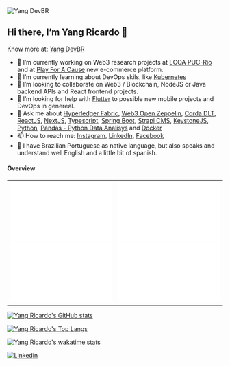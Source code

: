 <img src="https://yang.dev.br/favicon.svg" alt="Yang DevBR" width="64" height="64"/>

## Hi there, I’m Yang Ricardo 👋

Know more at: [Yang DevBR](https://yang.dev.br)


- 🔭 I’m currently working on Web3 research projects at [ECOA PUC-Rio](https://ecoa.puc-rio.br) and at [Play For A Cause](https://play.foracause.com.br) new e-commerce platform.
- 🌱 I’m currently learning about DevOps skils, like [Kubernetes](https://kubernetes.io)
- 👯 I’m looking to collaborate on Web3 / Blockchain, NodeJS or Java backend APIs and React frontend projects.
- 🤔 I’m looking for help with [Flutter](https://flutter.dev) to possible new mobile projects and DevOps in genereal.
- 💬 Ask me about [Hyperledger Fabric](https://www.hyperledger.org/use/fabric), [Web3 Open Zeppelin](https://www.openzeppelin.com), [Corda DLT](https://www.corda.net), [ReactJS](https://reactjs.org), [NextJS](https://nextjs.org), [Typescript](https://www.typescriptlang.org), [Spring Boot](https://spring.io), [Strapi CMS](https://strapi.io), [KeystoneJS](https://keystonejs.com), [Python](https://www.python.org), [Pandas - Python Data Analisys](https://pandas.pydata.org) and [Docker](https://www.docker.com)
- 📫 How to reach me: [Instagram](https://www.instagram.com/yang_ricardo/), [LinkedIn](https://www.linkedin.com/in/yangricardo/), [Facebook](https://www.facebook.com/yangricardo/)
- 🎤 I have Brazilian Portuguese as native language, but also speaks and understand well English and a little bit of spanish.
<!-- - ⚡ Fun fact: Look at my handsome dog -->

#### Overview
<table>
  <th>
    <img src="https://raw.githubusercontent.com/yangricardo/github-stats/master/generated/overview.svg#gh-dark-mode-only"/>
    <img src="https://raw.githubusercontent.com/yangricardo/github-stats/master/generated/overview.svg#gh-light-mode-only"/>   
  </th>
  <th>
    <img src="https://raw.githubusercontent.com/yangricardo/github-stats/master/generated/languages.svg#gh-dark-mode-only"/>
    <img src="https://raw.githubusercontent.com/yangricardo/github-stats/master/generated/languages.svg#gh-light-mode-only"/>       
  </th>
</table>

<!-- https://github.com/anuraghazra/github-readme-stats -->

[![Yang Ricardo's GitHub stats](https://github-readme-stats.vercel.app/api?username=yangricardo&count_private=true&show_icons=true&theme=dark&layout=compact)](https://github.com/anuraghazra/github-readme-stats)

[![Yang Ricardo's Top Langs](https://github-readme-stats.vercel.app/api/top-langs/?username=yangricardo&count_private=true&show_icons=true&theme=dark&include_all_commits=true&layout=compact&langs_count=10&hide=html,css)](https://github.com/anuraghazra/github-readme-stats)

[![Yang Ricardo's wakatime stats](https://github-readme-stats.vercel.app/api/wakatime?username=yangricardo&layout=compact&theme=dark)](https://github.com/anuraghazra/github-readme-stats)


[![Linkedin](https://img.shields.io/badge/LinkedIn-0077B5?style=for-the-badge&logo=linkedin&logoColor=white)](https://www.linkedin.com/in/yangricardo/)
